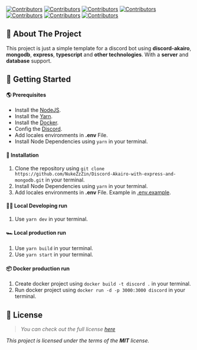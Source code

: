 [![Contributors][repo_shield]][repo] [![Contributors][license_shield]][license] [![Contributors][issues_shield]][issues] [![Contributors][pull_shield]][pull] [![Contributors][forks_shield]][forks] [![Contributors][stars_shield]][stars] [![Contributors][contributors_shield]][contributors]

## 🌌 About The Project

This project is just a simple template for a discord bot using **discord-akairo**, **mongodb**, **express**, **typescript** and **other technologies**. With a **server** and **database** support.

## 🚀 Getting Started

#### 🌎 Prerequisites
- Install the [NodeJS](https://nodejs.org/en/).
- Install the [Yarn](https://yarnpkg.com).
- Install the [Docker](https://www.docker.com).
- Config the [Discord](https://discord.com/developers/applications).
- Add locales environments in **.env** File.
- Install Node Dependencies using `yarn` in your terminal.

<!-- #### 🧶 Discord config
<details close="close">
    <summary><strong>⚙️ print config of discord</strong></summary>
    </br>
    <a href="https://discord.com/developers/applications"><img src="https://github.com/NukeZzZin/Discord-Akairo-with-express-and-mongodb/blob/master/assets/Captura%20de%20tela%202021-09-07%20194028.png?raw=true"/></a>
    </br>
    <a href="https://discord.com/developers/applications"><img src="https://github.com/NukeZzZin/Discord-Akairo-with-express-and-mongodb/blob/master/assets/imagem_2021-09-09_182214.png?raw=true"/></a>
</details> -->

#### 🚚 Installation
1. Clone the repository using `git clone https://github.com/NukeZzZin/Discord-Akairo-with-express-and-mongodb.git` in your terminal.
2. Install Node Dependencies using `yarn` in your terminal.
3. Add locales environments in **.env** File. Example in [.env.example](https://github.com/NukeZzZin/Discord-Akairo-with-express-and-mongodb/blob/master/.env.example).

#### 🐱‍💻 Local Developing run
1. Use `yarn dev` in your terminal.
   
#### 🏎️ Local production run
1. Use `yarn build` in your terminal.
2. Use `yarn start` in your terminal.

#### 📦 Docker production run
1. Create docker project using `docker build -t discord .` in your terminal.
2. Run docker project using `docker run -d -p 3000:3000 discord` in your terminal.

## 📝 License

> *You can check out the full license [here](license)*

*This project is licensed under the terms of the **MIT** license.*

<!-- Markdown links & images -->

[twitter]: https://twitter.com/nuke_zin
[repo]: https://github.com/NukeZzZin/Discord-Akairo-with-express-and-mongodb
[license]: https://github.com/NukeZzZin/Discord-Akairo-with-express-and-mongodb/blob/master/LICENSE
[issues]: https://github.com/NukeZzZin/Discord-Akairo-with-express-and-mongodb/issues
[pull]: https://github.com/NukeZzZin/Discord-Akairo-with-express-and-mongodb/pulls
[forks]: https://github.com/NukeZzZin/Discord-Akairo-with-express-and-mongodb/network/members
[stars]: https://github.com/NukeZzZin/Discord-Akairo-with-express-and-mongodb/stargazers
[contributors]: https://github.com/NukeZzZin/Discord-Akairo-with-express-and-mongodb/graphs/contributors
[repo_shield]: https://img.shields.io/github/repo-size/NukeZzZin/Discord-Akairo-with-express-and-mongodb?style=for-the-badge
[license_shield]: https://img.shields.io/github/license/NukeZzZin/Discord-Akairo-with-express-and-mongodb?style=for-the-badge
[issues_shield]: https://img.shields.io/github/issues/NukeZzZin/Discord-Akairo-with-express-and-mongodb?style=for-the-badge
[pull_shield]: https://img.shields.io/github/issues/NukeZzZin/Discord-Akairo-with-express-and-mongodb?style=for-the-badge
[forks_shield]: https://img.shields.io/github/forks/NukeZzZin/Discord-Akairo-with-express-and-mongodb?style=for-the-badge
[stars_shield]: https://img.shields.io/github/stars/NukeZzZin/Discord-Akairo-with-express-and-mongodb?style=for-the-badge
[contributors_shield]: https://img.shields.io/github/contributors/NukeZzZin/Discord-Akairo-with-express-and-mongodb?style=for-the-badge
